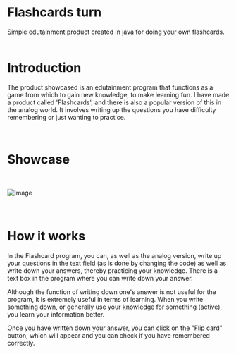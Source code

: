  
# Flashcards turn
Simple edutainment product created in java for doing your own flashcards. 
<br />  <br>
  
# Introduction

The product showcased is an edutainment program that functions as a game from which to gain new knowledge, to make learning fun. I have made a product called 'Flashcards', and there is also a popular version of this in the analog world. It involves writing up the questions you have difficulty remembering or just wanting to practice.

<br />  

# Showcase
<br />  

![image](https://user-images.githubusercontent.com/93657779/186868767-918b0744-2f9a-476f-a32a-d07dbd49b51d.png)
<br />  
<br />

# How it works

In the Flashcard program, you can, as well as the analog version, write up your questions in the text field (as is done by changing the code) as well as write down your answers, thereby practicing your knowledge. There is a text box in the program where you can write down your answer. 

Although the function of writing down one's answer is not useful for the program, it is extremely useful in terms of learning. When you write something down, or generally use your knowledge for something (active), you learn your information better. 

Once you have written down your answer, you can click on the "Flip card" button, which will appear and you can check if you have remembered correctly.

